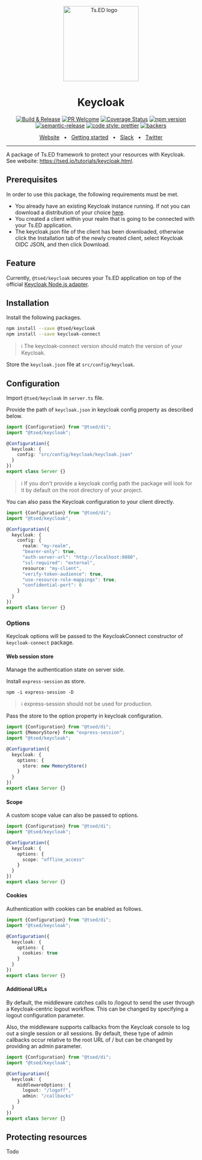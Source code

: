 <p style="text-align: center" align="center">
 <a href="https://tsed.io" target="_blank"><img src="https://tsed.io/tsed-og.png" width="200" alt="Ts.ED logo"/></a>
</p>

<div align="center">

   <h1>Keycloak</h1>

[![Build & Release](https://github.com/tsedio/tsed/workflows/Build%20&%20Release/badge.svg)](https://github.com/tsedio/tsed/actions?query=workflow%3A%22Build+%26+Release%22)
[![PR Welcome](https://img.shields.io/badge/PRs-welcome-brightgreen.svg)](https://github.com/tsedio/tsed/blob/master/CONTRIBUTING.md)
[![Coverage Status](https://coveralls.io/repos/github/tsedio/tsed/badge.svg?branch=production)](https://coveralls.io/github/tsedio/tsed?branch=production)
[![npm version](https://badge.fury.io/js/%40tsed%2Fcommon.svg)](https://badge.fury.io/js/%40tsed%2Fcommon)
[![semantic-release](https://img.shields.io/badge/%20%20%F0%9F%93%A6%F0%9F%9A%80-semantic--release-e10079.svg)](https://github.com/semantic-release/semantic-release)
[![code style: prettier](https://img.shields.io/badge/code_style-prettier-ff69b4.svg?style=flat-square)](https://github.com/prettier/prettier)
[![backers](https://opencollective.com/tsed/tiers/badge.svg)](https://opencollective.com/tsed)

</div>

<div align="center">
  <a href="https://tsed.io/">Website</a>
  <span>&nbsp;&nbsp;•&nbsp;&nbsp;</span>
  <a href="https://tsed.io/getting-started/">Getting started</a>
  <span>&nbsp;&nbsp;•&nbsp;&nbsp;</span>
  <a href="https://api.tsed.io/rest/slack/tsedio/tsed">Slack</a>
  <span>&nbsp;&nbsp;•&nbsp;&nbsp;</span>
  <a href="https://twitter.com/TsED_io">Twitter</a>
</div>

<hr />

A package of Ts.ED framework to protect your resources with Keycloak. See website: https://tsed.io/tutorials/keycloak.html.

## Prerequisites

In order to use this package, the following requirements must be met.

- You already have an existing Keycloak instance running. If not you can download a distribution of your choice [here](https://www.keycloak.org/downloads).
- You created a client within your realm that is going to be connected with your Ts.ED application.
- The keycloak.json file of the client has been downloaded, otherwise click the Installation tab of the newly created client, select Keycloak OIDC JSON, and then click Download.

## Feature

Currently, `@tsed/keycloak` secures your Ts.ED application on top of the official [Keycloak Node.js adapter](https://www.keycloak.org/docs/latest/securing_apps/#_nodejs_adapter).

## Installation

Install the following packages.

```bash
npm install --save @tsed/keycloak
npm install --save keycloak-connect
```

> ℹ️ The keycloak-connect version should match the version of your Keycloak.

Store the `keycloak.json` file at `src/config/keycloak`.

## Configuration

Import `@tsed/keycloak` in `server.ts` file.

Provide the path of `keycloak.json` in keycloak config property as described below.

```typescript
import {Configuration} from "@tsed/di";
import "@tsed/keycloak";

@Configuration({
  keycloak: {
    config: "src/config/keycloak/keycloak.json"
  }
})
export class Server {}
```

> ℹ️ If you don't provide a keycloak config path the package will look for it by default on the root directory of your project.

You can also pass the Keycloak configuration to your client directly.

```typescript
import {Configuration} from "@tsed/di";
import "@tsed/keycloak";

@Configuration({
  keycloak: {
    config: {
      realm: "my-realm",
      "bearer-only": true,
      "auth-server-url": "http://localhost:8080",
      "ssl-required": "external",
      resource: "my-client",
      "verify-token-audience": true,
      "use-resource-role-mappings": true,
      "confidential-port": 0
    }
  }
})
export class Server {}
```

### Options

Keycloak options will be passed to the KeycloakConnect constructor of `keycloak-connect` package.

#### Web session store

Manage the authentication state on server side.

Install `express-session` as store.

```shell
npm -i express-session -D
```

> ℹ️ express-session should not be used for production.

Pass the store to the option property in keycloak configuration.

```typescript
import {Configuration} from "@tsed/di";
import {MemoryStore} from "express-session";
import "@tsed/keycloak";

@Configuration({
  keycloak: {
    options: {
      store: new MemoryStore()
    }
  }
})
export class Server {}
```

#### Scope

A custom scope value can also be passed to options.

```typescript
import {Configuration} from "@tsed/di";
import "@tsed/keycloak";

@Configuration({
  keycloak: {
    options: {
      scope: "offline_access"
    }
  }
})
export class Server {}
```

#### Cookies

Authentication with cookies can be enabled as follows.

```typescript
import {Configuration} from "@tsed/di";
import "@tsed/keycloak";

@Configuration({
  keycloak: {
    options: {
      cookies: true
    }
  }
})
export class Server {}
```

#### Additional URLs

By default, the middleware catches calls to /logout to send the user through a Keycloak-centric logout workflow.
This can be changed by specifying a logout configuration parameter.

Also, the middleware supports callbacks from the Keycloak console to log out a single session or all sessions.
By default, these type of admin callbacks occur relative to the root URL of / but can be changed by providing an admin
parameter.

```typescript
import {Configuration} from "@tsed/di";
import "@tsed/keycloak";

@Configuration({
  keycloak: {
    middlewareOptions: {
      logout: "/logoff",
      admin: "/callbacks"
    }
  }
})
export class Server {}
```

## Protecting resources

Todo
